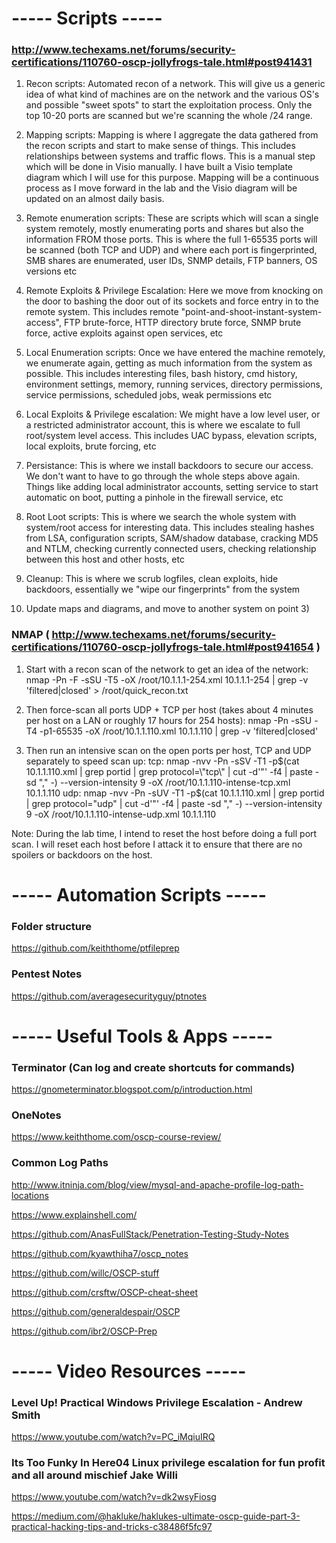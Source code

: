 # -----  Scripts ----- #

### http://www.techexams.net/forums/security-certifications/110760-oscp-jollyfrogs-tale.html#post941431
1) Recon scripts: Automated recon of a network. This will give us a generic idea of what kind of machines are on the network and the various OS's and possible "sweet spots" to start the exploitation process. Only the top 10-20 ports are scanned but we're scanning the whole /24 range.

2) Mapping scripts: Mapping is where I aggregate the data gathered from the recon scripts and start to make sense of things. This includes relationships between systems and traffic flows. This is a manual step which will be done in Visio manually. I have built a Visio template diagram which I will use for this purpose. Mapping will be a continuous process as I move forward in the lab and the Visio diagram will be updated on an almost daily basis.

3) Remote enumeration scripts: These are scripts which will scan a single system remotely, mostly enumerating ports and shares but also the information FROM those ports. This is where the full 1-65535 ports will be scanned (both TCP and UDP) and where each port is fingerprinted, SMB shares are enumerated, user IDs, SNMP details, FTP banners, OS versions etc

4) Remote Exploits & Privilege Escalation: Here we move from knocking on the door to bashing the door out of its sockets and force entry in to the remote system. This includes remote "point-and-shoot-instant-system-access", FTP brute-force, HTTP directory brute force, SNMP brute force, active exploits against open services, etc

5) Local Enumeration scripts: Once we have entered the machine remotely, we enumerate again, getting as much information from the system as possible. This includes interesting files, bash history, cmd history, environment settings, memory, running services, directory permissions, service permissions, scheduled jobs, weak permissions etc

6) Local Exploits & Privilege escalation: We might have a low level user, or a restricted administrator account, this is where we escalate to full root/system level access. This includes UAC bypass, elevation scripts, local exploits, brute forcing, etc

7) Persistance: This is where we install backdoors to secure our access. We don't want to have to go through the whole steps above again. Things like adding local administrator accounts, setting service to start automatic on boot, putting a pinhole in the firewall service, etc

8) Root Loot scripts: This is where we search the whole system with system/root access for interesting data. This includes stealing hashes from LSA, configuration scripts, SAM/shadow database, cracking MD5 and NTLM, checking currently connected users, checking relationship between this host and other hosts, etc

9) Cleanup: This is where we scrub logfiles, clean exploits, hide backdoors, essentially we "wipe our fingerprints" from the system

10) Update maps and diagrams, and move to another system on point 3)


### NMAP ( http://www.techexams.net/forums/security-certifications/110760-oscp-jollyfrogs-tale.html#post941654 )
1) Start with a recon scan of the network to get an idea of the network:
nmap -Pn -F -sSU -T5 -oX /root/10.1.1.1-254.xml 10.1.1.1-254 | grep -v 'filtered|closed' > /root/quick_recon.txt

2) Then force-scan all ports UDP + TCP per host (takes about 4 minutes per host on a LAN or roughly 17 hours for 254 hosts):
nmap -Pn -sSU -T4 -p1-65535 -oX /root/10.1.1.110.xml 10.1.1.110 | grep -v 'filtered|closed'

3) Then run an intensive scan on the open ports per host, TCP and UDP separately to speed scan up:
tcp: nmap -nvv -Pn -sSV -T1 -p$(cat 10.1.1.110.xml | grep portid | grep protocol=\"tcp\" | cut -d'"' -f4 | paste -sd "," -) --version-intensity 9 -oX /root/10.1.1.110-intense-tcp.xml 10.1.1.110
udp: nmap -nvv -Pn -sUV -T1 -p$(cat 10.1.1.110.xml | grep portid | grep protocol=\"udp\" | cut -d'"' -f4 | paste -sd "," -) --version-intensity 9 -oX /root/10.1.1.110-intense-udp.xml 10.1.1.110

Note: During the lab time, I intend to reset the host before doing a full port scan. I will reset each host before I attack it to ensure that there are no spoilers or backdoors on the host.


# ----- Automation Scripts ----- #

### Folder structure 
https://github.com/keiththome/ptfileprep

### Pentest Notes
https://github.com/averagesecurityguy/ptnotes

# ----- Useful Tools & Apps ----- #

### Terminator (Can log and create shortcuts for commands)
https://gnometerminator.blogspot.com/p/introduction.html

### OneNotes
https://www.keiththome.com/oscp-course-review/

### Common Log Paths
http://www.itninja.com/blog/view/mysql-and-apache-profile-log-path-locations

https://www.explainshell.com/

https://github.com/AnasFullStack/Penetration-Testing-Study-Notes

https://github.com/kyawthiha7/oscp_notes

https://github.com/willc/OSCP-stuff

https://github.com/crsftw/OSCP-cheat-sheet

https://github.com/generaldespair/OSCP

https://github.com/ibr2/OSCP-Prep

# ----- Video Resources ----- #
### Level Up! Practical Windows Privilege Escalation - Andrew Smith
https://www.youtube.com/watch?v=PC_iMqiuIRQ

### Its Too Funky In Here04 Linux privilege escalation for fun profit and all around mischief Jake Willi
https://www.youtube.com/watch?v=dk2wsyFiosg

https://medium.com/@hakluke/haklukes-ultimate-oscp-guide-part-3-practical-hacking-tips-and-tricks-c38486f5fc97
